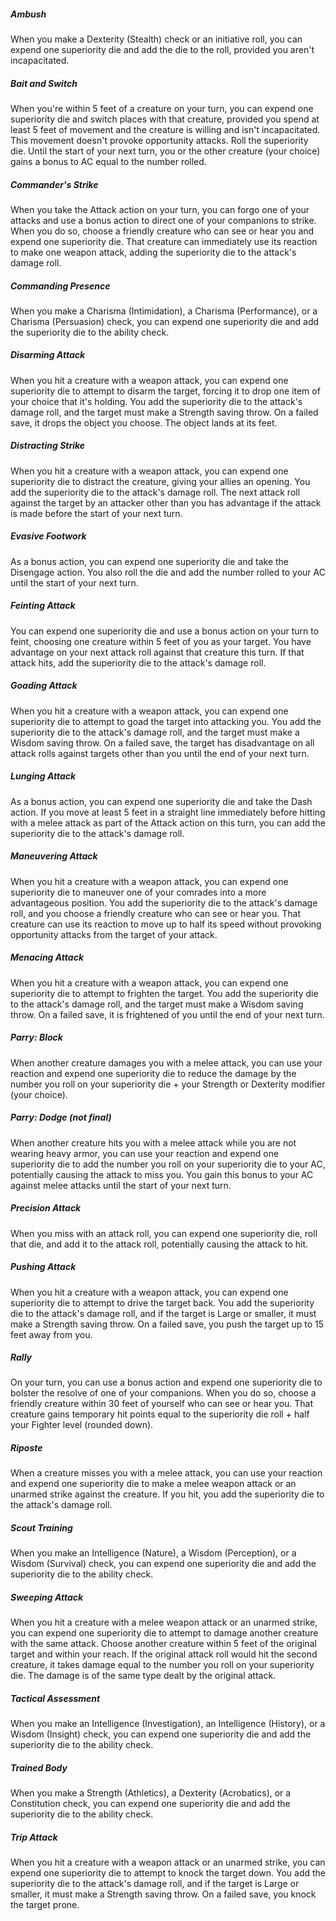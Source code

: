 
##### Ambush
When you make a Dexterity (Stealth) check or an initiative roll, you can expend one superiority die and add the die to the roll, provided you aren't incapacitated.


##### Bait and Switch
When you're within 5 feet of a creature on your turn, you can expend one superiority die and switch places with that creature, provided you spend at least 5 feet of movement and the creature is willing and isn't incapacitated. This movement doesn't provoke opportunity attacks.
Roll the superiority die. Until the start of your next turn, you or the other creature (your choice) gains a bonus to AC equal to the number rolled.


<!-- ##### Brace
When a creature you can see moves into the reach you have with the melee weapon you're wielding, you can use your reaction to expend one superiority die and make one attack against the creature, using that weapon. If the attack hits, add the superiority die to the weapon's damage roll. -->


##### Commander's Strike
When you take the Attack action on your turn, you can forgo one of your attacks and use a bonus action to direct one of your companions to strike. When you do so, choose a friendly creature who can see or hear you and expend one superiority die. That creature can immediately use its reaction to make one weapon attack, adding the superiority die to the attack's damage roll.


##### Commanding Presence
When you make a Charisma (Intimidation), a Charisma (Performance), or a Charisma (Persuasion) check, you can expend one superiority die and add the superiority die to the ability check.


##### Disarming Attack
When you hit a creature with a weapon attack, you can expend one superiority die to attempt to disarm the target, forcing it to drop one item of your choice that it's holding. You add the superiority die to the attack's damage roll, and the target must make a Strength saving throw. On a failed save, it drops the object you choose. The object lands at its feet.


##### Distracting Strike
When you hit a creature with a weapon attack, you can expend one superiority die to distract the creature, giving your allies an opening. You add the superiority die to the attack's damage roll. The next attack roll against the target by an attacker other than you has advantage if the attack is made before the start of your next turn.


<!-- ##### Evasive Defense
If you are hit by an attack while not wearing heavy armor, you can expend one superiority die as a reaction, adding the number rolled to your AC. If the attack still hits, you take half damage from it. -->


##### Evasive Footwork
<!-- When you move, you can expend one superiority die, rolling the die and adding the number rolled to your AC until you stop moving. -->
As a bonus action, you can expend one superiority die and take the Disengage action. You also roll the die and add the number rolled to your AC until the start of your next turn.


##### Feinting Attack
You can expend one superiority die and use a bonus action on your turn to feint, choosing one creature within 5 feet of you as your target. You have advantage on your next attack roll against that creature this turn. If that attack hits, add the superiority die to the attack's damage roll.


##### Goading Attack
When you hit a creature with a weapon attack, you can expend one superiority die to attempt to goad the target into attacking you. You add the superiority die to the attack's damage roll, and the target must make a Wisdom saving throw. On a failed save, the target has disadvantage on all attack rolls against targets other than you until the end of your next turn.


<!-- ##### Grappling Strike
Immediately after you hit a creature with a melee attack on your turn, you can expend one superiority die and then try to grapple the target as a bonus action (see the Player's Handbook for rules on grappling). Add the superiority die to your Strength (Athletics) check. -->


##### Lunging Attack
As a bonus action, you can expend one superiority die and take the Dash action. If you move at least 5 feet in a straight line immediately before hitting with a melee attack as part of the Attack action on this turn, you can add the superiority die to the attack's damage roll.


##### Maneuvering Attack
When you hit a creature with a weapon attack, you can expend one superiority die to maneuver one of your comrades into a more advantageous position. You add the superiority die to the attack's damage roll, and you choose a friendly creature who can see or hear you. That creature can use its reaction to move up to half its speed without provoking opportunity attacks from the target of your attack.


##### Menacing Attack
When you hit a creature with a weapon attack, you can expend one superiority die to attempt to frighten the target. You add the superiority die to the attack's damage roll, and the target must make a Wisdom saving throw. On a failed save, it is frightened of you until the end of your next turn.


##### Parry: Block
When another creature damages you with a melee attack, you can use your reaction and expend one superiority die to reduce the damage by the number you roll on your superiority die + your Strength or Dexterity modifier (your choice).


##### Parry: Dodge (not final)
When another creature hits you with a melee attack while you are not wearing heavy armor, you can use your reaction and expend one superiority die to add the number you roll on your superiority die to your AC, potentially causing the attack to miss you. You gain this bonus to your AC against melee attacks until the start of your next turn.


##### Precision Attack
When you miss with an attack roll, you can expend one superiority die, roll that die, and add it to the attack roll, potentially causing the attack to hit.


##### Pushing Attack
When you hit a creature with a weapon attack, you can expend one superiority die to attempt to drive the target back. You add the superiority die to the attack's damage roll, and if the target is Large or smaller, it must make a Strength saving throw. On a failed save, you push the target up to 15 feet away from you.


<!-- ##### Quick Toss
As a bonus action, you can expend one superiority die and make a ranged attack with a weapon that has the thrown property. You can draw the weapon as part of making this attack. If you hit, add the superiority die to the weapon's damage roll. -->


##### Rally
On your turn, you can use a bonus action and expend one superiority die to bolster the resolve of one of your companions. When you do so, choose a friendly creature within 30 feet of yourself who can see or hear you. That creature gains temporary hit points equal to the superiority die roll + half your Fighter level (rounded down).


##### Riposte
When a creature misses you with a melee attack, you can use your reaction and expend one superiority die to make a melee weapon attack or an unarmed strike against the creature. If you hit, you add the superiority die to the attack's damage roll.


##### Scout Training
When you make an Intelligence (Nature), a Wisdom (Perception), or a Wisdom (Survival) check, you can expend one superiority die and add the superiority die to the ability check.


##### Sweeping Attack
When you hit a creature with a melee weapon attack or an unarmed strike, you can expend one superiority die to attempt to damage another creature with the same attack. Choose another creature within 5 feet of the original target and within your reach. If the original attack roll would hit the second creature, it takes damage equal to the number you roll on your superiority die. The damage is of the same type dealt by the original attack.


##### Tactical Assessment
When you make an Intelligence (Investigation), an Intelligence (History), or a Wisdom (Insight) check, you can expend one superiority die and add the superiority die to the ability check.


##### Trained Body
When you make a Strength (Athletics), a Dexterity (Acrobatics), or a Constitution check, you can expend one superiority die and add the superiority die to the ability check.


##### Trip Attack
When you hit a creature with a weapon attack or an unarmed strike, you can expend one superiority die to attempt to knock the target down. You add the superiority die to the attack's damage roll, and if the target is Large or smaller, it must make a Strength saving throw. On a failed save, you knock the target prone.